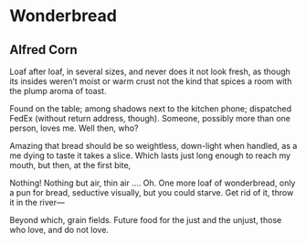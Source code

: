 # Wonderbread
## Alfred Corn
Loaf after loaf, in several sizes,
and never does it not look fresh,
as though its insides weren’t moist
or warm crust not the kind that spices
a room with the plump aroma of toast.

Found on the table; among shadows
next to the kitchen phone; dispatched
FedEx (without return address, though).
Someone, possibly more than one
person, loves me. Well then, who?

Amazing that bread should be so weightless,
down-light when handled, as a me
dying to taste it takes a slice.
Which lasts just long enough to reach
my mouth, but then, at the first bite,

Nothing! Nothing but air, thin air ....
Oh. One more loaf of wonderbread,
only a pun for bread, seductive
visually, but you could starve.
Get rid of it, throw it in the river—

Beyond which, grain fields. Future food for the just
and the unjust, those who love, and do not love.
